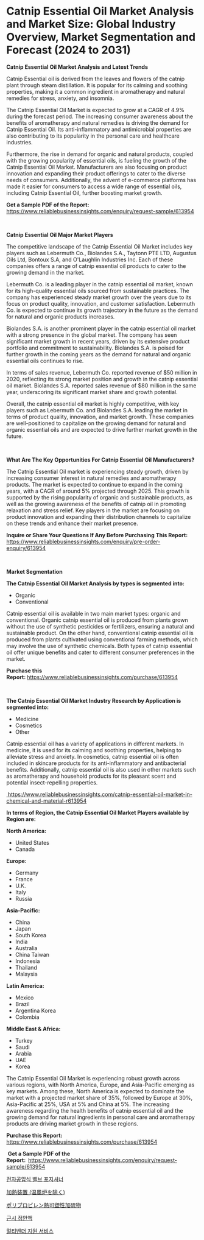 <p><h1>Catnip Essential Oil Market Analysis and Market Size: Global Industry Overview, Market Segmentation and Forecast (2024 to 2031)</h1></p><p><strong>Catnip Essential Oil Market Analysis and Latest Trends</strong></p>
<p><p>Catnip Essential oil is derived from the leaves and flowers of the catnip plant through steam distillation. It is popular for its calming and soothing properties, making it a common ingredient in aromatherapy and natural remedies for stress, anxiety, and insomnia.</p><p>The Catnip Essential Oil Market is expected to grow at a CAGR of 4.9% during the forecast period. The increasing consumer awareness about the benefits of aromatherapy and natural remedies is driving the demand for Catnip Essential Oil. Its anti-inflammatory and antimicrobial properties are also contributing to its popularity in the personal care and healthcare industries.</p><p>Furthermore, the rise in demand for organic and natural products, coupled with the growing popularity of essential oils, is fueling the growth of the Catnip Essential Oil Market. Manufacturers are also focusing on product innovation and expanding their product offerings to cater to the diverse needs of consumers. Additionally, the advent of e-commerce platforms has made it easier for consumers to access a wide range of essential oils, including Catnip Essential Oil, further boosting market growth.</p></p>
<p><strong>Get a Sample PDF of the Report:&nbsp;</strong> <a href="https://www.reliablebusinessinsights.com/enquiry/request-sample/613954">https://www.reliablebusinessinsights.com/enquiry/request-sample/613954</a></p>
<p>&nbsp;</p>
<p><strong>Catnip Essential Oil Major Market Players</strong></p>
<p><p>The competitive landscape of the Catnip Essential Oil Market includes key players such as Lebermuth Co., Biolandes S.A., Taytonn PTE LTD, Augustus Oils Ltd, Bontoux S.A, and O'Laughlin Industries Inc. Each of these companies offers a range of catnip essential oil products to cater to the growing demand in the market.</p><p>Lebermuth Co. is a leading player in the catnip essential oil market, known for its high-quality essential oils sourced from sustainable practices. The company has experienced steady market growth over the years due to its focus on product quality, innovation, and customer satisfaction. Lebermuth Co. is expected to continue its growth trajectory in the future as the demand for natural and organic products increases.</p><p>Biolandes S.A. is another prominent player in the catnip essential oil market with a strong presence in the global market. The company has seen significant market growth in recent years, driven by its extensive product portfolio and commitment to sustainability. Biolandes S.A. is poised for further growth in the coming years as the demand for natural and organic essential oils continues to rise.</p><p>In terms of sales revenue, Lebermuth Co. reported revenue of $50 million in 2020, reflecting its strong market position and growth in the catnip essential oil market. Biolandes S.A. reported sales revenue of $80 million in the same year, underscoring its significant market share and growth potential.</p><p>Overall, the catnip essential oil market is highly competitive, with key players such as Lebermuth Co. and Biolandes S.A. leading the market in terms of product quality, innovation, and market growth. These companies are well-positioned to capitalize on the growing demand for natural and organic essential oils and are expected to drive further market growth in the future.</p></p>
<p>&nbsp;</p>
<p><strong>What Are The Key Opportunities For Catnip Essential Oil Manufacturers?</strong></p>
<p><p>The Catnip Essential Oil market is experiencing steady growth, driven by increasing consumer interest in natural remedies and aromatherapy products. The market is expected to continue to expand in the coming years, with a CAGR of around 5% projected through 2025. This growth is supported by the rising popularity of organic and sustainable products, as well as the growing awareness of the benefits of catnip oil in promoting relaxation and stress relief. Key players in the market are focusing on product innovation and expanding their distribution channels to capitalize on these trends and enhance their market presence.</p></p>
<p><strong>Inquire or Share Your Questions If Any Before Purchasing This Report:</strong> <a href="https://www.reliablebusinessinsights.com/enquiry/pre-order-enquiry/613954">https://www.reliablebusinessinsights.com/enquiry/pre-order-enquiry/613954</a></p>
<p>&nbsp;</p>
<p><strong>Market Segmentation</strong></p>
<p><strong>The Catnip Essential Oil Market Analysis by types is segmented into:</strong></p>
<p><ul><li>Organic</li><li>Conventional</li></ul></p>
<p><p>Catnip essential oil is available in two main market types: organic and conventional. Organic catnip essential oil is produced from plants grown without the use of synthetic pesticides or fertilizers, ensuring a natural and sustainable product. On the other hand, conventional catnip essential oil is produced from plants cultivated using conventional farming methods, which may involve the use of synthetic chemicals. Both types of catnip essential oil offer unique benefits and cater to different consumer preferences in the market.</p></p>
<p><strong>Purchase this Report:&nbsp;</strong><a href="https://www.reliablebusinessinsights.com/purchase/613954">https://www.reliablebusinessinsights.com/purchase/613954</a></p>
<p>&nbsp;</p>
<p><strong>The Catnip Essential Oil Market Industry Research by Application is segmented into:</strong></p>
<p><ul><li>Medicine</li><li>Cosmetics</li><li>Other</li></ul></p>
<p><p>Catnip essential oil has a variety of applications in different markets. In medicine, it is used for its calming and soothing properties, helping to alleviate stress and anxiety. In cosmetics, catnip essential oil is often included in skincare products for its anti-inflammatory and antibacterial benefits. Additionally, catnip essential oil is also used in other markets such as aromatherapy and household products for its pleasant scent and potential insect-repelling properties.</p></p>
<p><a href="https://www.reliablebusinessinsights.com/catnip-essential-oil-market-in-chemical-and-material-r613954">&nbsp;https://www.reliablebusinessinsights.com/catnip-essential-oil-market-in-chemical-and-material-r613954</a></p>
<p><strong>In terms of Region, the Catnip Essential Oil Market Players available by Region are:</strong></p>
<p>
    <p> <strong> North America: </strong>
        <ul>
            <li>United States</li>
            <li>Canada</li>
        </ul>
        </p> 
    <p> <strong> Europe: </strong>
        <ul>
            <li>Germany</li>
            <li>France</li>
            <li>U.K.</li>
            <li>Italy</li>
            <li>Russia</li>
        </ul>
        </p> 
    <p> <strong> Asia-Pacific: </strong>
        <ul>
            <li>China</li>
            <li>Japan</li>
            <li>South Korea</li>
            <li>India</li>
            <li>Australia</li>
            <li>China Taiwan</li>
            <li>Indonesia</li>
            <li>Thailand</li>
            <li>Malaysia</li>
        </ul>
        </p> 
    <p> <strong> Latin America: </strong>
        <ul>
            <li>Mexico</li>
            <li>Brazil</li>
            <li>Argentina Korea</li>
            <li>Colombia</li>
        </ul>
        </p> 
    <p> <strong> Middle East & Africa: </strong>
        <ul>
            <li>Turkey</li>
            <li>Saudi</li>
            <li>Arabia</li>
            <li>UAE</li>
            <li>Korea</li>
        </ul>
    </p>
    </p>
<p><p>The Catnip Essential Oil Market is experiencing robust growth across various regions, with North America, Europe, and Asia-Pacific emerging as key markets. Among these, North America is expected to dominate the market with a projected market share of 35%, followed by Europe at 30%, Asia-Pacific at 25%, USA at 5% and China at 5%. The increasing awareness regarding the health benefits of catnip essential oil and the growing demand for natural ingredients in personal care and aromatherapy products are driving market growth in these regions.</p></p>
<p><strong>Purchase this Report: </strong><a href="https://www.reliablebusinessinsights.com/purchase/613954">https://www.reliablebusinessinsights.com/purchase/613954</a></p>
<p>&nbsp;<strong>Get a Sample PDF of the Report:&nbsp;&nbsp;</strong><a href="https://www.reliablebusinessinsights.com/enquiry/request-sample/613954">https://www.reliablebusinessinsights.com/enquiry/request-sample/613954</a></p>
<p><strong></strong></p>
<p><p><a href="https://github.com/garnett961902/Market-Research-Report-List-1/blob/main/358593790961.md">전자공압식 밸브 포지셔너</a></p><p><a href="https://medium.com/@timslater46/%E6%9A%96%E6%88%BF%E8%A8%AD%E5%82%99-%E6%9A%96%E6%88%BF%E7%82%89%E3%82%92%E9%99%A4%E3%81%8F-%E5%B8%82%E5%A0%B4-%E7%A8%AE%E9%A1%9E-%E7%94%A8%E9%80%94-%E3%81%8A%E3%82%88%E3%81%B3%E5%9C%B0%E7%90%86%E3%81%AB%E3%82%88%E3%82%8B%E5%8C%85%E6%8B%AC%E7%9A%84%E3%81%AA%E8%A9%95%E4%BE%A1-b57d890e5d85">加熱装置 (温風炉を除く)</a></p><p><a href="https://github.com/Sophiaard2003/Market-Research-Report-List-1/blob/main/884400199609.md">ポリプロピレン熱可塑性加硫物</a></p><p><a href="https://github.com/Madalyell456456/Market-Research-Report-List-2/blob/main/656615990960.md">근시 점안액</a></p><p><a href="https://medium.com/@loycekreiger/%EB%8B%A4%EC%A4%91-%EA%B3%B5%EA%B8%89%EC%97%85%EC%B2%B4-%EC%A7%80%EC%9B%90-%EC%84%9C%EB%B9%84%EC%8A%A4-%EC%8B%9C%EC%9E%A5%EC%9D%80-%EC%8B%9C%EC%9E%A5-%EC%A0%90%EC%9C%A0%EC%9C%A8-%EC%8B%9C%EC%9E%A5-%EB%8F%99%ED%96%A5-%EB%B0%8F-%EC%8B%9C%EC%9E%A5-%EC%84%B1%EC%9E%A5%EC%97%90-%EB%8C%80%ED%95%9C-%EC%A0%95%EB%B3%B4%EB%A5%BC-%EC%A0%9C%EA%B3%B5%ED%95%A9%EB%8B%88%EB%8B%A4-1f0297d54556">멀티벤더 지원 서비스</a></p></p>